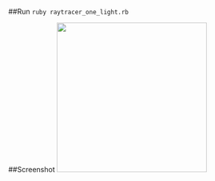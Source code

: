##Run
```ruby raytracer_one_light.rb```

##Screenshot
<img src="https://github.com/mori15haru/ruby-mini-raytracer/blob/feature/add-reflection/result.png" width="300">
